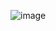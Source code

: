 
![image](https://user-images.githubusercontent.com/96850362/230299435-0b4cbda0-5442-4672-ab07-560d9728075c.png)
